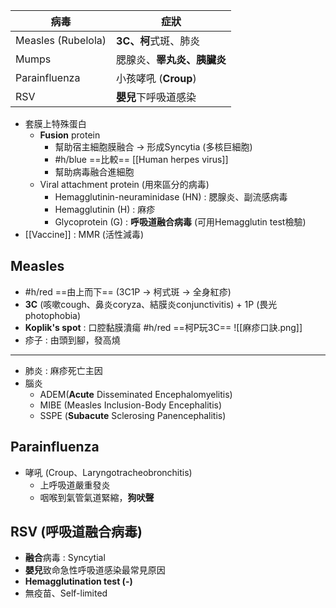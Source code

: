 | 病毒               | 症狀                   |
|--------------------|------------------------|
| Measles (Rubelola) | **3C、柯**式斑、肺炎       |
| Mumps              | 腮腺炎、**睪丸炎、胰臟炎** |
| Parainfluenza      | 小孩哮吼 (**Croup**)       |
| RSV                | **嬰兒**下呼吸道感染       |
- 套膜上特殊蛋白
	- **Fusion** protein
		- 幫助宿主細胞膜融合 -> 形成Syncytia (多核巨細胞)
		- #h/blue ==比較== [[Human herpes virus]]
		- 幫助病毒融合進細胞
	- Viral attachment protein (用來區分的病毒)
		- Hemagglutinin-neuraminidase (HN) : 腮腺炎、副流感病毒
		- Hemagglutinin (H) : 麻疹
		- Glycoprotein (G) : **呼吸道融合病毒** (可用Hemagglutin test檢驗)
- [[Vaccine]] : MMR (活性減毒)
## Measles
- #h/red ==由上而下== (3C1P -> 柯式斑 -> 全身紅疹)
- **3C** (咳嗽cough、鼻炎coryza、結膜炎conjunctivitis) + 1P (畏光 photophobia)
- **Koplik's spot** : 口腔黏膜潰瘍
#h/red ==柯P玩3C==
![[麻疹口訣.png]]
- 疹子 : 由頭到腳，發高燒
***
- 肺炎 : 麻疹死亡主因
- 腦炎
	- ADEM(**Acute** Disseminated Encephalomyelitis)
	- MIBE (Measles Inclusion-Body Encephalitis)
	- SSPE (**Subacute** Sclerosing Panencephalitis)
## Parainfluenza
- 哮吼 (Croup、Laryngotracheobronchitis)
	- 上呼吸道嚴重發炎 
	- 咽喉到氣管氣道緊縮，**狗吠聲**
## RSV (呼吸道融合病毒)
- **融合**病毒 : Syncytial
- **嬰兒**致命急性呼吸道感染最常見原因
- **Hemagglutination test (-)**
- 無疫苗、Self-limited